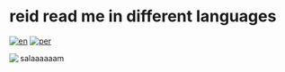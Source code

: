 # reid read me in different languages


[![en](https://img.shields.io/badge/lang-tr-red.svg)](https://github.com/aytakg/reid/blob/main/README.tr.md)  [![per](https://img.shields.io/badge/lang-pr-yellow.svg)](https://github.com/aytakg/reid/blob/main/README.pr.md)



<img src="https://github.com/user-attachments/assets/9add3239-328e-4914-b7d1-be23f10695c6" align="left"/>
salaaaaaam
<br clear="left"/>

